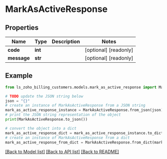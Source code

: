 # MarkAsActiveResponse


## Properties

Name | Type | Description | Notes
------------ | ------------- | ------------- | -------------
**code** | **int** |  | [optional] [readonly] 
**message** | **str** |  | [optional] [readonly] 

## Example

```python
from ls_zoho_billing_customers.models.mark_as_active_response import MarkAsActiveResponse

# TODO update the JSON string below
json = "{}"
# create an instance of MarkAsActiveResponse from a JSON string
mark_as_active_response_instance = MarkAsActiveResponse.from_json(json)
# print the JSON string representation of the object
print(MarkAsActiveResponse.to_json())

# convert the object into a dict
mark_as_active_response_dict = mark_as_active_response_instance.to_dict()
# create an instance of MarkAsActiveResponse from a dict
mark_as_active_response_from_dict = MarkAsActiveResponse.from_dict(mark_as_active_response_dict)
```
[[Back to Model list]](../README.md#documentation-for-models) [[Back to API list]](../README.md#documentation-for-api-endpoints) [[Back to README]](../README.md)


